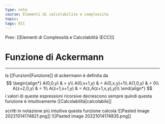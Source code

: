 ```yaml
---
type: nota
course: Elementi di calcolabilita e complessita
topic: 
tags: ECC
---
```


Prev: [[Elementi di Complessità e Calcolabilità (ECC)]]

# Funzione di Ackermann
---
la [[Funzioni|Funzione]] di ackermann è definita da
$$
\begin{align*}
A(0,0,y) & = y\\
A(0,x+1,y) &  = A(0,x,y)+1\\
A(1,0,y)  & = 0\\
A(z+2,0,y) & = 1\\
A(z+1,x+1,y) & = A(z,A(z+1,x,y),y)\\
\end{align*}
$$
i valori di queste espressioni ricorsive decrescono sempre quindi questa funzione è intuitivamente [[Calcolabilità|calcolabile]]

scritti in notazione più intuitiva questa funzione calcola
![[Pasted image 20221014174821.png]]
![[Pasted image 20221014174835.png]]